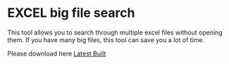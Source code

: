 # EXCEL big file search
This tool allows you to search through multiple excel files without opening them. If you have many big files, this tool can save you a lot of time.

Please download here [Latest Built](https://github.com/datmt/Multiple-Big-Excel-Files-Text-Search/blob/master/out/artifacts/Excel_Ultimate_Search_jar/Excel%20Ultimate%20Search.jar)
